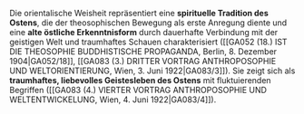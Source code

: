 
Die orientalische Weisheit repräsentiert eine **spirituelle Tradition des Ostens**, die der theosophischen Bewegung als erste Anregung diente und eine **alte östliche Erkenntnisform** durch dauerhafte Verbindung mit der geistigen Welt und traumhaftes Schauen charakterisiert ([[GA052 (18.) IST DIE THEOSOPHIE BUDDHISTISCHE PROPAGANDA, Berlin, 8. Dezember 1904|GA052/18]], [[GA083 (3.) DRITTER VORTRAG ANTHROPOSOPHIE UND WELTORIENTIERUNG, Wien, 3. Juni 1922|GA083/3]]). Sie zeigt sich als **traumhaftes, liebevolles Geistesleben des Ostens** mit fluktuierenden Begriffen ([[GA083 (4.) VIERTER VORTRAG ANTHROPOSOPHIE UND WELTENTWICKELUNG, Wien, 4. Juni 1922|GA083/4]]).
